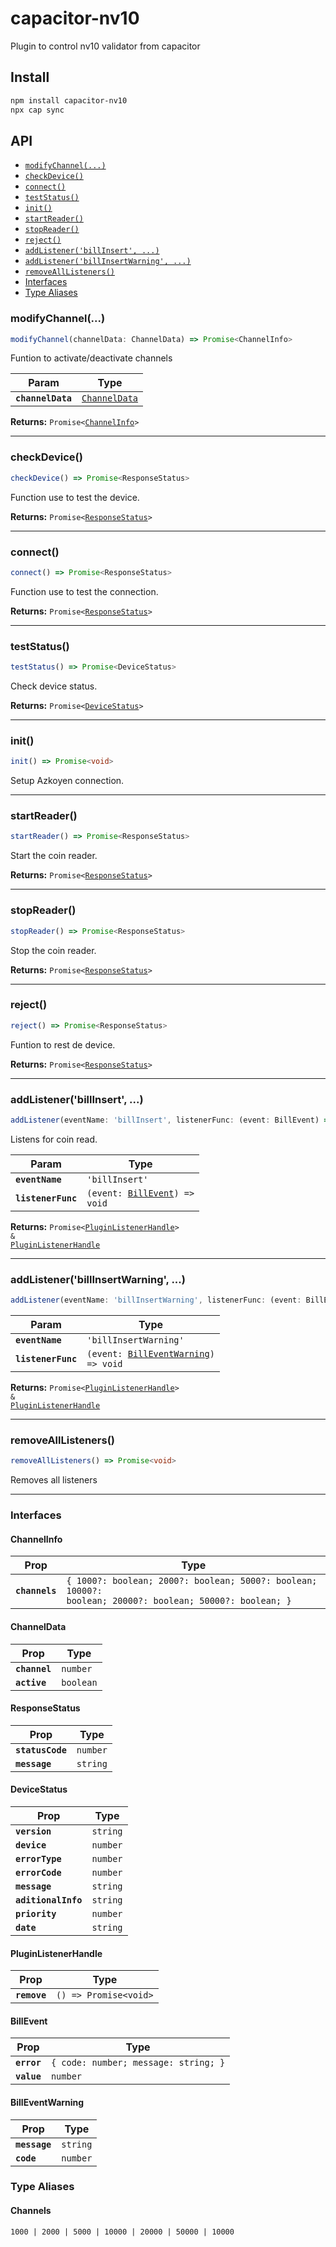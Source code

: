 # capacitor-nv10

Plugin to control nv10 validator from capacitor

## Install

```bash
npm install capacitor-nv10
npx cap sync
```

## API

<docgen-index>

* [`modifyChannel(...)`](#modifychannel)
* [`checkDevice()`](#checkdevice)
* [`connect()`](#connect)
* [`testStatus()`](#teststatus)
* [`init()`](#init)
* [`startReader()`](#startreader)
* [`stopReader()`](#stopreader)
* [`reject()`](#reject)
* [`addListener('billInsert', ...)`](#addlistenerbillinsert)
* [`addListener('billInsertWarning', ...)`](#addlistenerbillinsertwarning)
* [`removeAllListeners()`](#removealllisteners)
* [Interfaces](#interfaces)
* [Type Aliases](#type-aliases)

</docgen-index>

<docgen-api>
<!--Update the source file JSDoc comments and rerun docgen to update the docs below-->

### modifyChannel(...)

```typescript
modifyChannel(channelData: ChannelData) => Promise<ChannelInfo>
```

Funtion to activate/deactivate channels

| Param             | Type                                                |
| ----------------- | --------------------------------------------------- |
| **`channelData`** | <code><a href="#channeldata">ChannelData</a></code> |

**Returns:** <code>Promise&lt;<a href="#channelinfo">ChannelInfo</a>&gt;</code>

--------------------


### checkDevice()

```typescript
checkDevice() => Promise<ResponseStatus>
```

Function use to test the device.

**Returns:** <code>Promise&lt;<a href="#responsestatus">ResponseStatus</a>&gt;</code>

--------------------


### connect()

```typescript
connect() => Promise<ResponseStatus>
```

Function use to test the connection.

**Returns:** <code>Promise&lt;<a href="#responsestatus">ResponseStatus</a>&gt;</code>

--------------------


### testStatus()

```typescript
testStatus() => Promise<DeviceStatus>
```

Check device status.

**Returns:** <code>Promise&lt;<a href="#devicestatus">DeviceStatus</a>&gt;</code>

--------------------


### init()

```typescript
init() => Promise<void>
```

Setup Azkoyen connection.

--------------------


### startReader()

```typescript
startReader() => Promise<ResponseStatus>
```

Start the coin reader.

**Returns:** <code>Promise&lt;<a href="#responsestatus">ResponseStatus</a>&gt;</code>

--------------------


### stopReader()

```typescript
stopReader() => Promise<ResponseStatus>
```

Stop the coin reader.

**Returns:** <code>Promise&lt;<a href="#responsestatus">ResponseStatus</a>&gt;</code>

--------------------


### reject()

```typescript
reject() => Promise<ResponseStatus>
```

Funtion to rest de device.

**Returns:** <code>Promise&lt;<a href="#responsestatus">ResponseStatus</a>&gt;</code>

--------------------


### addListener('billInsert', ...)

```typescript
addListener(eventName: 'billInsert', listenerFunc: (event: BillEvent) => void) => Promise<PluginListenerHandle> & PluginListenerHandle
```

Listens for coin read.

| Param              | Type                                                                |
| ------------------ | ------------------------------------------------------------------- |
| **`eventName`**    | <code>'billInsert'</code>                                           |
| **`listenerFunc`** | <code>(event: <a href="#billevent">BillEvent</a>) =&gt; void</code> |

**Returns:** <code>Promise&lt;<a href="#pluginlistenerhandle">PluginListenerHandle</a>&gt; & <a href="#pluginlistenerhandle">PluginListenerHandle</a></code>

--------------------


### addListener('billInsertWarning', ...)

```typescript
addListener(eventName: 'billInsertWarning', listenerFunc: (event: BillEventWarning) => void) => Promise<PluginListenerHandle> & PluginListenerHandle
```

| Param              | Type                                                                              |
| ------------------ | --------------------------------------------------------------------------------- |
| **`eventName`**    | <code>'billInsertWarning'</code>                                                  |
| **`listenerFunc`** | <code>(event: <a href="#billeventwarning">BillEventWarning</a>) =&gt; void</code> |

**Returns:** <code>Promise&lt;<a href="#pluginlistenerhandle">PluginListenerHandle</a>&gt; & <a href="#pluginlistenerhandle">PluginListenerHandle</a></code>

--------------------


### removeAllListeners()

```typescript
removeAllListeners() => Promise<void>
```

Removes all listeners

--------------------


### Interfaces


#### ChannelInfo

| Prop           | Type                                                                                                                |
| -------------- | ------------------------------------------------------------------------------------------------------------------- |
| **`channels`** | <code>{ 1000?: boolean; 2000?: boolean; 5000?: boolean; 10000?: boolean; 20000?: boolean; 50000?: boolean; }</code> |


#### ChannelData

| Prop          | Type                 |
| ------------- | -------------------- |
| **`channel`** | <code>number</code>  |
| **`active`**  | <code>boolean</code> |


#### ResponseStatus

| Prop             | Type                |
| ---------------- | ------------------- |
| **`statusCode`** | <code>number</code> |
| **`message`**    | <code>string</code> |


#### DeviceStatus

| Prop                | Type                |
| ------------------- | ------------------- |
| **`version`**       | <code>string</code> |
| **`device`**        | <code>number</code> |
| **`errorType`**     | <code>number</code> |
| **`errorCode`**     | <code>number</code> |
| **`message`**       | <code>string</code> |
| **`aditionalInfo`** | <code>string</code> |
| **`priority`**      | <code>number</code> |
| **`date`**          | <code>string</code> |


#### PluginListenerHandle

| Prop         | Type                                      |
| ------------ | ----------------------------------------- |
| **`remove`** | <code>() =&gt; Promise&lt;void&gt;</code> |


#### BillEvent

| Prop        | Type                                            |
| ----------- | ----------------------------------------------- |
| **`error`** | <code>{ code: number; message: string; }</code> |
| **`value`** | <code>number</code>                             |


#### BillEventWarning

| Prop          | Type                |
| ------------- | ------------------- |
| **`message`** | <code>string</code> |
| **`code`**    | <code>number</code> |


### Type Aliases


#### Channels

<code>1000 | 2000 | 5000 | 10000 | 20000 | 50000 | 10000</code>

</docgen-api>
